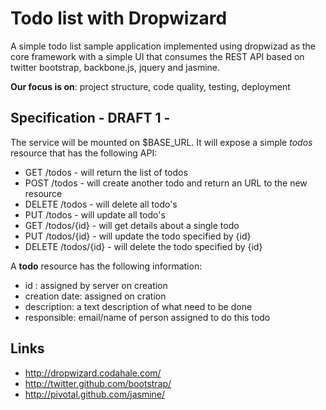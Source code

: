 Todo list with Dropwizard
=========================

A simple todo list sample application implemented using dropwizad
as the core framework with a simple UI that consumes the REST API
based on twitter bootstrap, backbone.js, jquery and jasmine.

**Our focus is on**: project structure, code quality, testing, deployment

Specification - DRAFT 1 -
------------------------

The service will be mounted on $BASE_URL. It will expose a simple *todos* resource that has the following API:

* GET     /todos - will return the list of todos
* POST    /todos - will create another todo and return an URL to the new resource
* DELETE  /todos - will delete all todo's
* PUT     /todos - will update all todo's                         
* GET     /todos/{id}  - will get details about a single todo
* PUT     /todos/{id}  - will update the todo specified by {id}
* DELETE  /todos/{id}  - will delete the todo specified by {id}

A **todo** resource has the following information:
  - id : assigned by server on creation
  - creation date: assigned on cration
  - description: a text description of what need to be done
  - responsible: email/name of person assigned to do this todo


Links
-----

* http://dropwizard.codahale.com/
* http://twitter.github.com/bootstrap/
* http://pivotal.github.com/jasmine/ 

